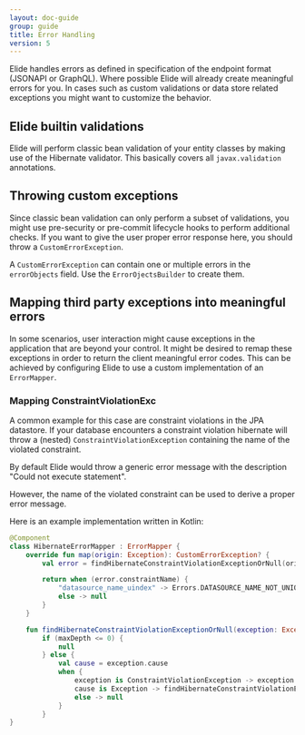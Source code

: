 ```yaml
---
layout: doc-guide
group: guide
title: Error Handling
version: 5
---
```

<style>
.annotation-list {
    font-size: 14pt;
    margin: 0 auto;
    max-width: 800px;
}

.annotation-list .list-label {
    font-weight: bold;
}

.annotation-list .list-value {
    margin-left: 10px;
}

.annotation-list .code-font {
    font-family: "Courier New", Courier, monospace;
    margin-left: 10px;
}
</style>

Elide handles errors as defined in specification of the endpoint format (JSONAPI or GraphQL). Where possible Elide will
already create meaningful errors for you. In cases such as custom validations or data store related exceptions you might
want to customize the behavior.

## Elide builtin validations

Elide will perform classic bean validation of your entity classes by making use of the Hibernate validator. This
basically covers all `javax.validation` annotations.

## Throwing custom exceptions

Since classic bean validation can only perform a subset of validations, you might use pre-security or pre-commit
lifecycle hooks to perform additional checks. If you want to give the user proper error response here, you should
throw a `CustomErrorException`.

A `CustomErrorException` can contain one or multiple errors in the `errorObjects` field. Use the `ErrorOjectsBuilder`
to create them.

## Mapping third party exceptions into meaningful errors

In some scenarios, user interaction might cause exceptions in the application that are beyond your control. It might be
desired to remap these exceptions in order to return the client meaningful error codes. This can be achieved by
configuring Elide to use a custom implementation of an `ErrorMapper`.

### Mapping ConstraintViolationExc

A common example for this case are constraint violations in the JPA datastore. If your database encounters a constraint
violation hibernate will throw a (nested) `ConstraintViolationException` containing the name of the violated constraint.

By default Elide would throw a generic error message with the description "Could not execute statement".

However, the name of the violated constraint can be used to derive a proper error message.

Here is an example implementation written in Kotlin:

```kotlin
@Component
class HibernateErrorMapper : ErrorMapper {
    override fun map(origin: Exception): CustomErrorException? {
        val error = findHibernateConstraintViolationExceptionOrNull(origin) ?: return null

        return when (error.constraintName) {
            "datasource_name_uindex" -> Errors.DATASOURCE_NAME_NOT_UNIQUE.asElideError()
            else -> null
        }
    }

    fun findHibernateConstraintViolationExceptionOrNull(exception: Exception, maxDepth: Int = 5): ConstraintViolationException? =
        if (maxDepth <= 0) {
            null
        } else {
            val cause = exception.cause
            when {
                exception is ConstraintViolationException -> exception
                cause is Exception -> findHibernateConstraintViolationExceptionOrNull(cause, maxDepth - 1)
                else -> null
            }
        }
}

```
